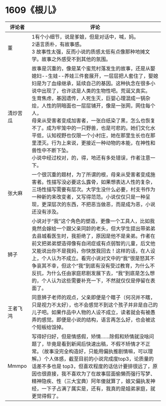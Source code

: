 # 1609《根儿》

评论者 | 评论 |
|---|---|
董| 1有个小细节，说是爹娘，但是对话中，喊，妈。<br/>2语言质朴，有故事感。<br/>3 故事性太强，反而小说的质感太低有点像那种地摊文学。故事之外感受不到其他的氛围。<br/>
清炒苦瓜|故事是沉重的，像是某个蛮荒村落发生的故事，还是从娶媳妇--生娃--养娃三件套展开，一层层把人套住了，娶媳妇是为了血缘继承，延续自己的基因。这种执念在很多小说中出现了，也许这是人类的生物性吧。荒诞又真实。<br/>生育焦虑，基因遗传，人死生灭，巨婴心理混成一锅杂烩，人性的阴暗面也一层层铺开，像是一张网，网住每个人，<br/>母亲从受害者变成加害者，一张白纸染了黑，怎么也恢复不了。成为牢笼中的一只野兽，也是可悲的。她们文化水平低，认知视野也仅限一个小村庄，她在那里生长也在那里湮灭。行为上来说，更接近一种动物的本能，在神性和兽性中不断下坠。<br/>小说中经过校对，的，得，地还有多处错误，作者注意一下。
张大麻|一个很沉重的题材，为了所谓的根，母亲从受害者变成施害者。性描写没必要这么露骨，如果想表达人性的复杂，三场性描写需要有层次。大学生没什么必要，村支书作为一种新的来改变者，又写得范范。小说仅仅只是一种呈现，更深层次的东西，不把恶当做恶，而是成为恶，小说还没有涉及。
狮子|小说对于“我”这个角色的塑造，更像一个工具人，比如我竟然会嫁给一个跟父亲同龄的老头，但大学生提出带弟弟去县城看医生时，我拒绝了，原因是他不是亲弟。作者在前文把弟弟塑造得像有自闭症或有点弱智的儿童，后文他又能说出你不是我妈，你快放我回去！这样的话，在人设上，个人认为不成立。看完小说对文中的“我”很是怒其不争哀其不幸，但这个“我”到底有没有受过教育，为什么不反抗，为什么任由家庭悲剧发展下去，“我”到底是怎么想的，个人认为这些需要补充一下，不然就仅仅是停留在表面了。
王者飞鸿| 同意狮子老师的观点，父亲即便是个瞎子（何况并不瞎，只是视力不太好），也不会感觉不到这个孩子并非是自己的儿子吧。如果作品中人物的人设不成立，读者就会有被愚弄的感觉。即便是小说的结构，语言再怎么好，也会被这个短板给毁掉。
Mmmpo|写得好归好，但是情感假，矫情……除假和矫情就没啥问题了，毕竟是看到新闻后快速出稿，不假不矫情才不正常。（故事没完全构造好，只能用偏执推剧情嘛，可以理解。）个人体感，截至目前的小说完成度top3，论质量的话差不多也是 top3，但喜欢程度的话估计要排很远了，原因也很直接，我不喜欢为了在故事层面偷懒而强行写梦、精神隐疾、性（三大宝典）阿年傻就算了，娘又偏执发神经，一下子占满了属实是，还有，我真的是姐弟家庭，就更觉得假了。